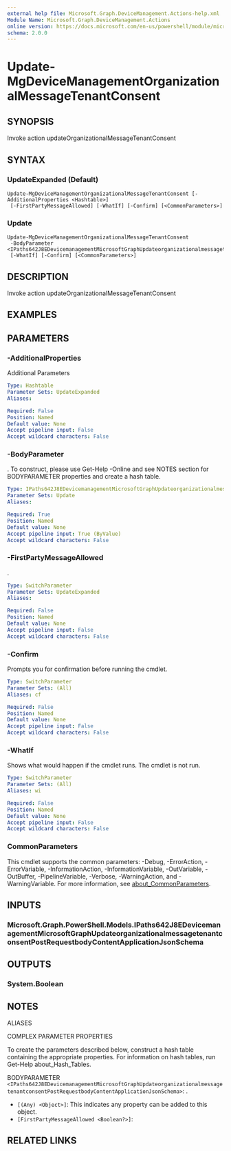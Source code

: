 ```yaml
---
external help file: Microsoft.Graph.DeviceManagement.Actions-help.xml
Module Name: Microsoft.Graph.DeviceManagement.Actions
online version: https://docs.microsoft.com/en-us/powershell/module/microsoft.graph.devicemanagement.actions/update-mgdevicemanagementorganizationalmessagetenantconsent
schema: 2.0.0
---
```


# Update-MgDeviceManagementOrganizationalMessageTenantConsent

## SYNOPSIS
Invoke action updateOrganizationalMessageTenantConsent

## SYNTAX

### UpdateExpanded (Default)
```
Update-MgDeviceManagementOrganizationalMessageTenantConsent [-AdditionalProperties <Hashtable>]
 [-FirstPartyMessageAllowed] [-WhatIf] [-Confirm] [<CommonParameters>]
```

### Update
```
Update-MgDeviceManagementOrganizationalMessageTenantConsent
 -BodyParameter <IPaths642J8EDevicemanagementMicrosoftGraphUpdateorganizationalmessagetenantconsentPostRequestbodyContentApplicationJsonSchema>
 [-WhatIf] [-Confirm] [<CommonParameters>]
```

## DESCRIPTION
Invoke action updateOrganizationalMessageTenantConsent

## EXAMPLES

## PARAMETERS

### -AdditionalProperties
Additional Parameters

```yaml
Type: Hashtable
Parameter Sets: UpdateExpanded
Aliases:

Required: False
Position: Named
Default value: None
Accept pipeline input: False
Accept wildcard characters: False
```

### -BodyParameter
.
To construct, please use Get-Help -Online and see NOTES section for BODYPARAMETER properties and create a hash table.

```yaml
Type: IPaths642J8EDevicemanagementMicrosoftGraphUpdateorganizationalmessagetenantconsentPostRequestbodyContentApplicationJsonSchema
Parameter Sets: Update
Aliases:

Required: True
Position: Named
Default value: None
Accept pipeline input: True (ByValue)
Accept wildcard characters: False
```

### -FirstPartyMessageAllowed
.

```yaml
Type: SwitchParameter
Parameter Sets: UpdateExpanded
Aliases:

Required: False
Position: Named
Default value: None
Accept pipeline input: False
Accept wildcard characters: False
```

### -Confirm
Prompts you for confirmation before running the cmdlet.

```yaml
Type: SwitchParameter
Parameter Sets: (All)
Aliases: cf

Required: False
Position: Named
Default value: None
Accept pipeline input: False
Accept wildcard characters: False
```

### -WhatIf
Shows what would happen if the cmdlet runs.
The cmdlet is not run.

```yaml
Type: SwitchParameter
Parameter Sets: (All)
Aliases: wi

Required: False
Position: Named
Default value: None
Accept pipeline input: False
Accept wildcard characters: False
```

### CommonParameters
This cmdlet supports the common parameters: -Debug, -ErrorAction, -ErrorVariable, -InformationAction, -InformationVariable, -OutVariable, -OutBuffer, -PipelineVariable, -Verbose, -WarningAction, and -WarningVariable. For more information, see [about_CommonParameters](http://go.microsoft.com/fwlink/?LinkID=113216).

## INPUTS

### Microsoft.Graph.PowerShell.Models.IPaths642J8EDevicemanagementMicrosoftGraphUpdateorganizationalmessagetenantconsentPostRequestbodyContentApplicationJsonSchema
## OUTPUTS

### System.Boolean
## NOTES

ALIASES

COMPLEX PARAMETER PROPERTIES

To create the parameters described below, construct a hash table containing the appropriate properties. For information on hash tables, run Get-Help about_Hash_Tables.


BODYPARAMETER `<IPaths642J8EDevicemanagementMicrosoftGraphUpdateorganizationalmessagetenantconsentPostRequestbodyContentApplicationJsonSchema>`: .
  - `[(Any) <Object>]`: This indicates any property can be added to this object.
  - `[FirstPartyMessageAllowed <Boolean?>]`: 

## RELATED LINKS
